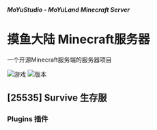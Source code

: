 
##### MoYuStudio - MoYuLand Minecraft Server
# 摸鱼大陆 Minecraft服务器

一个开源Minecraft服务端的服务器项目

![游戏](https://img.shields.io/badge/游戏-Minecraft-green.svg?cacheSeconds=2592000)
![版本](https://img.shields.io/badge/版本-1.20.1-green.svg?cacheSeconds=2592000)

## [25535] Survive 生存服

### Plugins 插件
